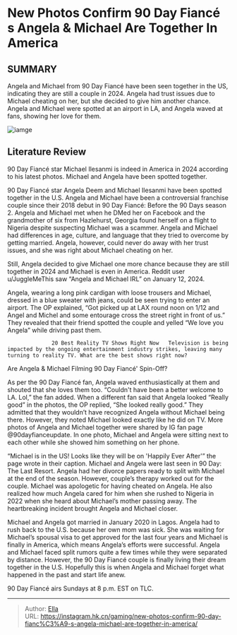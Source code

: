 # New Photos Confirm 90 Day Fiancé s Angela &amp; Michael Are Together In America


## SUMMARY 



  Angela and Michael from 90 Day Fiancé have been seen together in the US, indicating they are still a couple in 2024.   Angela had trust issues due to Michael cheating on her, but she decided to give him another chance.   Angela and Michael were spotted at an airport in LA, and Angela waved at fans, showing her love for them.  

![iamge](https://static1.srcdn.com/wordpress/wp-content/uploads/2024/01/new-photos-confirm-90-day-fianc-s-angela-michael-are-together-in-america.jpg)

## Literature Review

90 Day Fiancé star Michael Ilesanmi is indeed in America in 2024 according to his latest photos. Michael and Angela have been spotted together.




90 Day Fiancé star Angela Deem and Michael Ilesanmi have been spotted together in the U.S. Angela and Michael have been a controversial franchise couple since their 2018 debut in 90 Day Fiancé: Before the 90 Days season 2. Angela and Michael met when he DMed her on Facebook and the grandmother of six from Hazlehurst, Georgia found herself on a flight to Nigeria despite suspecting Michael was a scammer. Angela and Michael had differences in age, culture, and language that they tried to overcome by getting married. Angela, however, could never do away with her trust issues, and she was right about Michael cheating on her.




Still, Angela decided to give Michael one more chance because they are still together in 2024 and Michael is even in America. Reddit user u/JuggleMeThis saw “Angela and Michael IRL” on January 12, 2024.


 

Angela, wearing a long pink cardigan with loose trousers and Michael, dressed in a blue sweater with jeans, could be seen trying to enter an airport. The OP explained, “Got picked up at LAX round noon on 1/12 and Angel and Michel and some entourage cross the street right in front of us.” They revealed that their friend spotted the couple and yelled “We love you Angela” while driving past them.

                  20 Best Reality TV Shows Right Now   Television is being impacted by the ongoing entertainment industry strikes, leaving many turning to reality TV. What are the best shows right now?   





 Are Angela &amp; Michael Filming 90 Day Fiancé&#39; Spin-Off? 
          

As per the 90 Day Fiancé fan, Angela waved enthusiastically at them and shouted that she loves them too. “Couldn&#39;t have been a better welcome to LA. Lol,” the fan added. When a different fan said that Angela looked “Really good” in the photos, the OP replied, “She looked really good.” They admitted that they wouldn’t have recognized Angela without Michael being there. However, they noted Michael looked exactly like he did on TV. More photos of Angela and Michael together were shared by IG fan page @90dayfianceupdate. In one photo, Michael and Angela were sitting next to each other while she showed him something on her phone.

“Michael is in the US! Looks like they will be on &#39;Happily Ever After&#39;” the page wrote in their caption. Michael and Angela were last seen in 90 Day: The Last Resort. Angela had her divorce papers ready to split with Michael at the end of the season. However, couple’s therapy worked out for the couple. Michael was apologetic for having cheated on Angela. He also realized how much Angela cared for him when she rushed to Nigeria in 2022 when she heard about Michael’s mother passing away. The heartbreaking incident brought Angela and Michael closer.




Michael and Angela got married in January 2020 in Lagos. Angela had to rush back to the U.S. because her own mom was sick. She was waiting for Michael’s spousal visa to get approved for the last four years and Michael is finally in America, which means Angela’s efforts were successful. Angela and Michael faced split rumors quite a few times while they were separated by distance. However, the 90 Day Fiancé couple is finally living their dream together in the U.S. Hopefully this is when Angela and Michael forget what happened in the past and start life anew.



90 Day Fiancé airs Sundays at 8 p.m. EST on TLC.






---

> Author: [Ella](https://instagram.hk.cn/)  
> URL: https://instagram.hk.cn/gaming/new-photos-confirm-90-day-fianc%C3%A9-s-angela-michael-are-together-in-america/  

